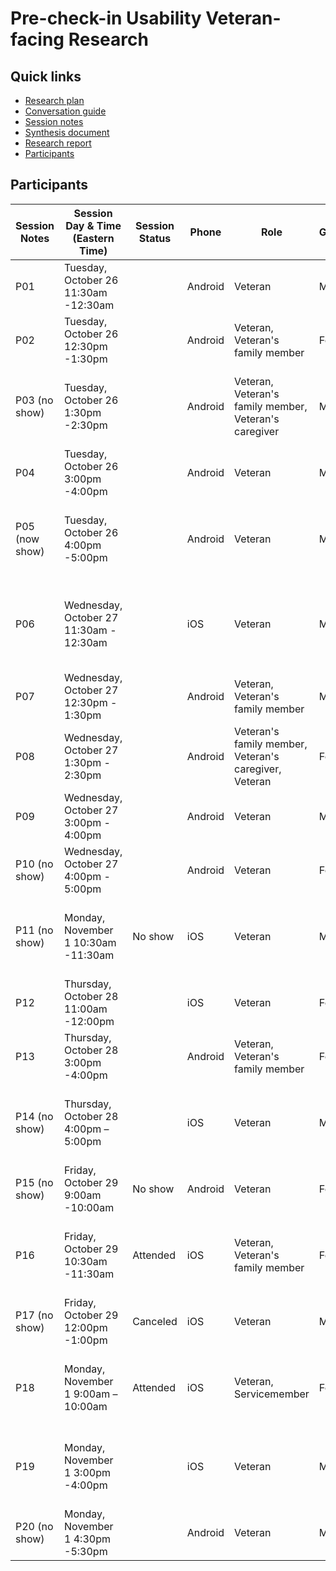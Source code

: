# Pre-check-in Usability Veteran-facing Research

## Quick links

- [Research plan](https://github.com/department-of-veterans-affairs/va.gov-team/blob/master/products/health-care/checkin/research/veteran-facing/pre-check-in-usability/research-plan.md)
- [Conversation guide](https://github.com/department-of-veterans-affairs/va.gov-team/blob/master/products/health-care/checkin/research/veteran-facing/pre-check-in-usability/conversation-guide.md)
- [Session notes](https://github.com/department-of-veterans-affairs/va.gov-team/tree/master/products/health-care/checkin/research/veteran-facing/pre-check-in-usability/session-notes)
- [Synthesis document]()
- [Research report]()
- [Participants](#participants)

## Participants

| Session Notes   | Session Day & Time (Eastern Time) | Session Status | Phone | Role | Gender | Ethnicity | Age      | Education                | Branch             | Location | Metropolitan or Rural Area | Community Care | Notes |
| ------------------------------------------------------------ |------------ |  ------------ | ------------ | ------------ | ------------ | ----------------------------------------------------- | ------ | ------------------------------------------------------- | -------- | ------------------------ | ------------------ | ------------------ | --------- |
| P01 | Tuesday, October 26 11:30am -12:30am |  | Android | Veteran | Male | White or Caucasian | 65 - 74 | Master's degree | Coast Guard | OK | Rural or remote area | Some |  |
| P02 | Tuesday, October 26 12:30pm -1:30pm |  | Android | Veteran, Veteran's family member | Female | Black or African American | 45 - 54 | Master's degree | Air Force | GA | Major metropolitan area | Some |  |
| P03 (no show) | Tuesday, October 26 1:30pm -2:30pm |  | Android | Veteran, Veteran's family member, Veteran's caregiver | Male | Hispanic, Latino, or Spanish Origin | 35 - 44 | High school diploma or equivalent (for ex: GED) | Army | TX | Rural area | Some |  |
| P04 | Tuesday, October 26 3:00pm -4:00pm |  | Android | Veteran | Male | White or Caucasian | 75+ | Some college (no degree) | Navy | NC | Rural area | Some |  |
| P05 (now show) | Tuesday, October 26 4:00pm -5:00pm |  | Android | Veteran | Male | Prefer not to answer | 45 - 54 | Some college (no degree) | Army | AL | Rural area | Some | identified cognitive impairments and/or functional disabilities |
| P06 | Wednesday, October 27 11:30am - 12:30am |  | iOS | Veteran | Male | White or Caucasian | 25 - 34 | Associate’s degree / trade certificate / vocational training | Navy | IN | Rural area | Some |  |
| P07 | Wednesday, October 27 12:30pm - 1:30pm |  | Android | Veteran, Veteran's family member | Male | White or Caucasian | 25 - 34 | Master's degree | Army | VA | Major metropolitan area | Most |  |
| P08 | Wednesday, October 27 1:30pm - 2:30pm |  | Android | Veteran's family member, Veteran's caregiver, Veteran | Female | White or Caucasian | 45 - 54 | Some college (no degree) | Other | WA | Major metropolitan area | Some |  |
| P09 | Wednesday, October 27 3:00pm - 4:00pm |  | Android | Veteran | Male | White or Caucasian | 55 - 64 | Some college (no degree) | Army | NC | Rural area | None |  |
| P10 (no show) | Wednesday, October 27 4:00pm - 5:00pm |  | Android | Veteran | Female | Black or African American | 35 - 44 | Some college (no degree) | Navy | GA | Major metropolitan area | None |  |
| P11  (no show)| Monday, November 1 10:30am -11:30am | No show | iOS | Veteran | Male | White or Caucasian | Unknown | High school diploma or equivalent (for ex: GED) | Marines | CA | Major metropolitan area | Some | identified cognitive impairments and/or functional disabilities |
| P12 | Thursday, October 28 11:00am -12:00pm |  | iOS | Veteran | Female | White or Caucasian | 45 - 54 | Master's degree | Army, Marine Corps | IN | Rural area | None |   |
| P13 | Thursday, October 28 3:00pm -4:00pm |  | Android | Veteran, Veteran's family member | Female | Black or African American | 25 - 34 | Bachelor's degree | Army | GA | Rural area | Some |   |
| P14 (no show) | Thursday, October 28 4:00pm – 5:00pm |  | iOS | Veteran | Male | Black or African American | 25 - 34 | Some college (no degree) | Army | MD | Rural area | None |  identified cognitive impairments and/or functional disabilities |
| P15 (no show) | Friday, October 29 9:00am -10:00am | No show | Android | Veteran | Female | White or Caucasian | 55 - 64 | Master's degree | Air Force | NM | Major metropolitan area | Most |   |
| P16 | Friday, October 29 10:30am -11:30am | Attended | iOS | Veteran, Veteran's family member | Female | White or Caucasian | 65 - 74 | Some college (no degree) | Marine Corps | TX | Rural area | None | identified cognitive impairments and/or functional disabilities  |
| P17 (no show) | Friday, October 29 12:00pm -1:00pm | Canceled | iOS | Veteran | Male | Hispanic, Latino, or Spanish Origin | 35 - 44 | Bachelor's degree | Army | NM | Rural area | Some |   |
| P18 | Monday, November 1 9:00am – 10:00am | Attended | iOS | Veteran, Servicemember | Female | Black or African American | 35 - 44 | Bachelor's degree | Navy | MD | Rural area | None |  identified cognitive impairments and/or functional disabilities |
| P19 | Monday, November 1 3:00pm -4:00pm |  | iOS | Veteran | Male | Prefer not to answer | Unknown | High school diploma or equivalent (for ex: GED) | Unknown | OR | Major metropolitan area | Most | Sexual orientation: Gay |
| P20 (no show) | Monday, November 1 4:30pm -5:30pm |  | Android | Veteran | Male | White or Caucasian | 45-54 | Bachelor's degree | Army | OH | Major metropolitan area | None |   |
## 
